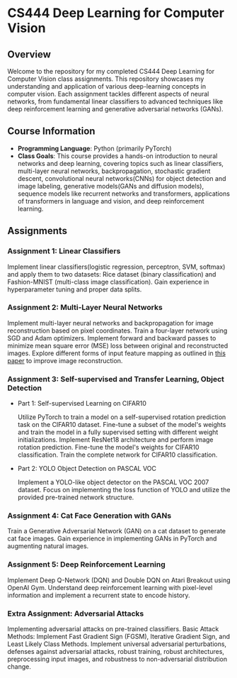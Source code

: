 # CS444 Deep Learning for Computer Vision

## Overview
Welcome to the repository for my completed CS444 Deep Learning for Computer Vision class assignments. This repository showcases my understanding and application of various deep-learning concepts in computer vision. Each assignment tackles different aspects of neural networks, from fundamental linear classifiers to advanced techniques like deep reinforcement learning and generative adversarial networks (GANs).

## Course Information
- **Programming Language**: Python (primarily PyTorch)
- **Class Goals**: This course provides a hands-on introduction to neural networks and deep learning, covering topics such as linear classifiers, multi-layer neural networks, backpropagation, stochastic gradient descent, convolutional neural networks(CNNs) for object detection and image labeling, generative models(GANs and diffusion models), sequence models like recurrent networks and transformers, applications of transformers in language and vision, and deep reinforcement learning.

## Assignments

### Assignment 1: Linear Classifiers
Implement linear classifiers(logistic regression, perceptron, SVM, softmax) and apply them to two datasets: Rice dataset (binary classification) and Fashion-MNIST (multi-class image classification). Gain experience in hyperparameter tuning and proper data splits.

### Assignment 2: Multi-Layer Neural Networks
Implement multi-layer neural networks and backpropagation for image reconstruction based on pixel coordinates. Train a four-layer network using SGD and Adam optimizers. Implement forward and backward passes to minimize mean square error (MSE) loss between original and reconstructed images. Explore different forms of input feature mapping as outlined in [this paper](https://bmild.github.io/fourfeat/) to improve image reconstruction.

### Assignment 3: Self-supervised and Transfer Learning, Object Detection
- Part 1: Self-supervised Learning on CIFAR10

  Utilize PyTorch to train a model on a self-supervised rotation prediction task on the CIFAR10 dataset. Fine-tune a subset of the model's weights and train the model in a fully supervised setting with different weight initializations. Implement ResNet18 architecture and perform image rotation prediction. Fine-tune the model's weights for CIFAR10 classification. Train the complete network for CIFAR10 classification.
- Part 2: YOLO Object Detection on PASCAL VOC

  Implement a YOLO-like object detector on the PASCAL VOC 2007 dataset. Focus on implementing the loss function of YOLO and utilize the provided pre-trained network structure.

### Assignment 4: Cat Face Generation with GANs
Train a Generative Adversarial Network (GAN) on a cat dataset to generate cat face images. Gain experience in implementing GANs in PyTorch and augmenting natural images.

### Assignment 5: Deep Reinforcement Learning
Implement Deep Q-Network (DQN) and Double DQN on Atari Breakout using OpenAI Gym. Understand deep reinforcement learning with pixel-level information and implement a recurrent state to encode history.

### Extra Assignment: Adversarial Attacks
Implementing adversarial attacks on pre-trained classifiers.
Basic Attack Methods: Implement Fast Gradient Sign (FGSM), Iterative Gradient Sign, and Least Likely Class Methods. 
Implement universal adversarial perturbations, defenses against adversarial attacks, robust training, robust architectures, preprocessing input images, and robustness to non-adversarial distribution change.

